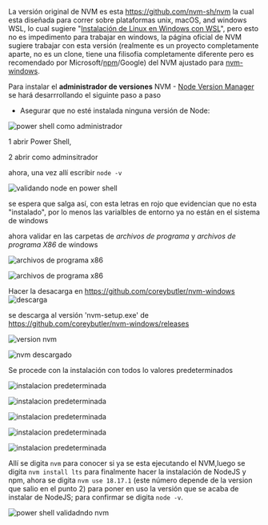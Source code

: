  La versión original de NVM es esta https://github.com/nvm-sh/nvm la cual esta diseñada para correr sobre plataformas unix, macOS, and windows WSL, lo cual sugiere "[Instalación de Linux en Windows con WSL](https://learn.microsoft.com/es-es/windows/wsl/install)", pero esto no es impedimento para trabajar en windows, la página oficial de NVM sugiere trabajar con esta versión (realmente es un proyecto completamente aparte, no es un clone, tiene una filisofia completamente diferente pero es recomendado por Microsoft/[npm](https://www.npmjs.com)/Google) del NVM ajustado para [nvm-windows](https://github.com/coreybutler/nvm-windows).

Para instalar el **administrador de versiones** NVM - [Node Version Manager](https://desarrolloweb.com/home/nvm) se hará desarrrollando el siguinte paso a paso

- Asegurar que no esté instalada ninguna versión de Node:

![power shell como administrador](/README-images/20230906_221711.png)

1 abrir Power Shell,

2 abrir como adminsitrador

ahora, una vez allí escribir `node -v`

![validando node en power shell](/README-images/20230906_222240.png)

se espera que salga así, con esta letras en rojo que evidencian que no esta "instalado", por lo menos las varialbles de entorno ya no están en el sistema de windows

ahora validar en las carpetas de *archivos de programa* y *archivos de programa X86* de windows

![archivos de programa x86](/README-images/20230906_223333.png)

![archivos de programa x86](/README-images/20230906_223802.png)

Hacer la desacarga en https://github.com/coreybutler/nvm-windows
![descarga](/README-images/20230906_225126.png)

se descarga al versión 'nvm-setup.exe' de https://github.com/coreybutler/nvm-windows/releases

![version nvm](/README-images/20230906_225129.png)

![nvm descargado](/README-images/20230906_225131.png)

Se procede con la instalación con todos lo valores predeterminados

![instalacion predeterminada](/README-images/20230906_225135.png)

![instalacion predeterminada](/README-images/20230906_225137.png)

![instalacion predeterminada](/README-images/20230906_225139.png)

![instalacion predeterminada](/README-images/20230906_225142.png)

![instalacion predeterminada](/README-images/20230906_225145.png)

Allí se digita `nvm` para conocer si ya se esta ejecutando el NVM,luego se digita `nvm install lts` para finalmente hacer la instalación de NodeJS y npm, ahora se digita `nvm use 18.17.1` (este número depende de la version que salio en el punto 2) para poner en uso la versión que se acaba de instalar de NodeJS; para confirmar se digita `node -v`.

![power shell validadndo nvm](/README-images/20230906_231511.png)